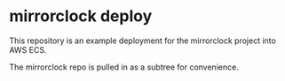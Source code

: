# mirrorclock deploy

This repository is an example deployment for the mirrorclock project into AWS ECS.

The mirrorclock repo is pulled in as a subtree for convenience.
